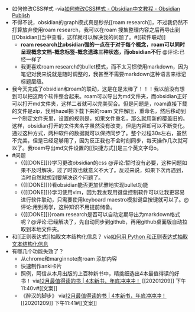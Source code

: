 - 如何修改CSS样式
-via[如何修改CSS样式 - Obsidian中文教程 - Obsidian Publish](https://publish.obsidian.md/chinesehelp/11+%E9%AB%98%E9%98%B6%E6%95%99%E7%A8%8B/%E5%A6%82%E4%BD%95%E4%BF%AE%E6%94%B9CSS%E6%A0%B7%E5%BC%8F)
- 不得不说，obsidian的graph模式真是秒杀[[roam research]]，不过我仍然不打算放弃使用roam research，我可以在roam 搜集整理内容之后再导出到[[Obsidian]]当中查看，这样就可以解决我的问题了。#[[软件联动]]
    - __roam research比obsidian强的一点在于对于每个概念，roam可以同时呈现概念文档-概念标签-概念遗珠三种状态，而obsidian不行__ @评论:已经一样了
    - 我更喜欢roam research的bullet模式，而不太习惯使用markdown，因为笔记对我来说就是随时调整的，我甚至不需要markdown这种语言来标记标题层级。
- 我今天完成了obsidian和roam的联动，这是在是太棒了！！！我以前没有想到可以把这两个软件整合起来。roam可以导出为md文件夹，而obsidian正好可以打开md文件夹，这样二者就可以完美契合。但是问题是，roam直接下载的文件是zip，我用hazel把下载下来的roam 文件解压，重命名，然后移动到一个制定文件夹里，设置的规则是，如果文件重名，那么就用新的覆盖旧的。这样，obsidian打开的文件夹名字虽然没有改变，但是内容却可以不断变化。通过这种方式，两种软件的数据就可以保持同步了。整个过程30s左右，虽然不完美，但是已经足够用了，因为反正我也不会时刻同步，每天操作几次就可以了。我roam导出md文件设置的[[快捷方式]]是三个英文字母o。
- #问题
    - {{[[DONE]]}}学习更改obsidian的css @评论:暂时没有必要，这种问题如果不及时解决，过了时效也就意义不大了。反过来说，如果下次再遇到，当时自然就想到要解决这个问题了。
    - {{[[DONE]]}}看obsidian能否更加优雅地实现bullet功能
    - {{[[DONE]]}}学习使用vim，因为我发现用键盘控制软件可以让我更容易进行软件联动，只需要使用keyboard maestro模拟键盘按键就可以了。@评论:用到再学，这种知识不用提前储备。
    - {{[[DONE]]}}roam research是否可以自动定期导出为markdown格式呢？@评论:已经解决了，先自动同步到github，再用github桌面版自动拉取到本地文件夹。
-  和[[正则表达式]]抽取文本结构化信息？
via[如何用 Python 和正则表达式抽取文本结构化信息](https://mp.weixin.qq.com/s?__biz=MzIyODI1MzYyNA==&mid=2653540664&idx=1&sn=fbd0088427d8133b80964e010df2494d&chksm=f389bbefc4fe32f9a2b1255779e67cbfb49259a6d43e1261d94abcc0ae4ea8adef87719038cd&token=1251496818&lang=zh_CN&scene=21#wechat_redirect)
- 有哪几个功能失效了？
    - 从chrome和marginnote向roam 添加内容
    - 快速制作anki卡片
    - 照例，阿信从本月出版的上百种新书中，精挑细选出4本最值得读的好书！
via[12月最值得读的书 | 4本新书，年底冲冲冲！](https://mp.weixin.qq.com/s?__biz=MjM5NzUzODI1Mg==&mid=2652637265&idx=1&sn=0443c0c1a7e977bb9990ee722d2411a7&chksm=bd30d8f28a4751e43d9c54f3a9210b866bd1b87e1c02ebff176f628b49753a5d6601d0307df2)
[[20201209]] 下午11:40v#[[文案]]
    - 《醉汉的脚步》
via[12月最值得读的书 | 4本新书，年底冲冲冲！](https://mp.weixin.qq.com/s?__biz=MjM5NzUzODI1Mg==&mid=2652637265&idx=1&sn=0443c0c1a7e977bb9990ee722d2411a7&chksm=bd30d8f28a4751e43d9c54f3a9210b866bd1b87e1c02ebff176f628b49753a5d6601d0307df2)
[[20201209]] 下午11:41#[[文案]]
